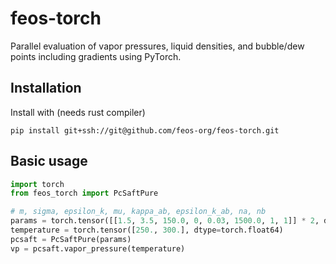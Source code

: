# feos-torch
Parallel evaluation of vapor pressures, liquid densities, and bubble/dew points including gradients using PyTorch.

## Installation
Install with (needs rust compiler)

```
pip install git+ssh://git@github.com/feos-org/feos-torch.git
```

## Basic usage
```python
import torch
from feos_torch import PcSaftPure

# m, sigma, epsilon_k, mu, kappa_ab, epsilon_k_ab, na, nb
params = torch.tensor([[1.5, 3.5, 150.0, 0, 0.03, 1500.0, 1, 1]] * 2, dtype=torch.float64, requires_grad=True)
temperature = torch.tensor([250., 300.], dtype=torch.float64)
pcsaft = PcSaftPure(params)
vp = pcsaft.vapor_pressure(temperature)
```
